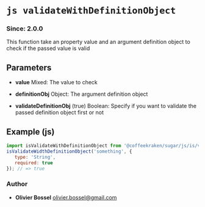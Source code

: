 


<!-- @namespace    sugar.js.is -->

# ```js validateWithDefinitionObject ```
### Since: 2.0.0

This function take an property value and an argument definition object
to check if the passed value is valid

## Parameters

- **value**  Mixed: The value to check

- **definitionObj**  Object: The argument definition object

- **validateDefinitionObj** (true) Boolean: Specify if you want to validate the passed definition object first or not



## Example (js)

```js
import isValidateWithDefinitionObject from '@coffeekraken/sugar/js/is/validateWithDefinitionObject';
isValidateWidthDefinitionObject('something', {
   type: 'String',
   required: true
}); // => true
```


### Author
- **Olivier Bossel** <a href="mailto:olivier.bossel@gmail.com">olivier.bossel@gmail.com</a> 



